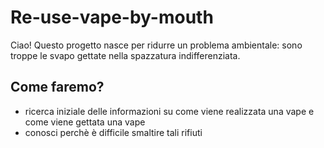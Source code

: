 # Re-use-vape-by-mouth
Ciao! Questo progetto nasce per ridurre un problema ambientale: sono troppe le svapo gettate nella spazzatura indifferenziata.

## Come faremo?
- ricerca iniziale delle informazioni su come viene realizzata una vape e come viene gettata una vape
- conosci perchè è difficile smaltire tali rifiuti
